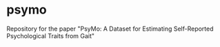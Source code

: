 # psymo
Repository for the paper "PsyMo: A Dataset for Estimating Self-Reported Psychological Traits from Gait"
